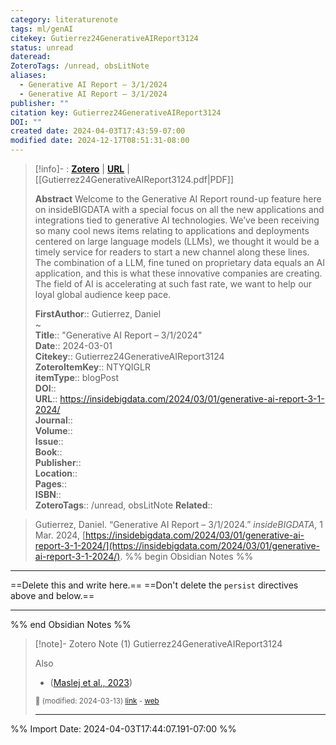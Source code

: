 ```yaml
---
category: literaturenote
tags: ml/genAI
citekey: Gutierrez24GenerativeAIReport3124
status: unread
dateread: 
ZoteroTags: /unread, obsLitNote
aliases:
  - Generative AI Report – 3/1/2024
  - Generative AI Report – 3/1/2024
publisher: ""
citation key: Gutierrez24GenerativeAIReport3124
DOI: ""
created date: 2024-04-03T17:43:59-07:00
modified date: 2024-12-17T08:51:31-08:00
---
```


> [!info]- : [**Zotero**](zotero://select/library/items/NTYQIGLR)   | [**URL**](https://insidebigdata.com/2024/03/01/generative-ai-report-3-1-2024/) | [[Gutierrez24GenerativeAIReport3124.pdf|PDF]]
>
> 
> **Abstract**
> Welcome to the Generative AI Report round-up feature here on insideBIGDATA with a special focus on all the new applications and integrations tied to generative AI technologies. We’ve been receiving so many cool news items relating to applications and deployments centered on large language models (LLMs), we thought it would be a timely service for readers to start a new channel along these lines. The combination of a LLM, fine tuned on proprietary data equals an AI application, and this is what these innovative companies are creating. The field of AI is accelerating at such fast rate, we want to help our loyal global audience keep pace.
> 
> 
> **FirstAuthor**:: Gutierrez, Daniel  
~    
> **Title**:: "Generative AI Report – 3/1/2024"  
> **Date**:: 2024-03-01  
> **Citekey**:: Gutierrez24GenerativeAIReport3124  
> **ZoteroItemKey**:: NTYQIGLR  
> **itemType**:: blogPost  
> **DOI**::   
> **URL**:: https://insidebigdata.com/2024/03/01/generative-ai-report-3-1-2024/  
> **Journal**::   
> **Volume**::   
> **Issue**::   
> **Book**::   
> **Publisher**::   
> **Location**::    
> **Pages**::   
> **ISBN**::   
> **ZoteroTags**:: /unread, obsLitNote
>**Related**:: 

> Gutierrez, Daniel. “Generative AI Report – 3/1/2024.” _insideBIGDATA_, 1 Mar. 2024, [https://insidebigdata.com/2024/03/01/generative-ai-report-3-1-2024/](https://insidebigdata.com/2024/03/01/generative-ai-report-3-1-2024/).
%% begin Obsidian Notes %%
___
==Delete this and write here.==
==Don't delete the `persist` directives above and below.==
___
%% end Obsidian Notes %%

> [!note]- Zotero Note (1)
> Gutierrez24GenerativeAIReport3124
> 
> Also
> 
> - ([Maslej et al., 2023](zotero://select/library/items/VRMK5T9Q))
> 
> <small>📝️ (modified: 2024-03-13) [link](zotero://select/library/items/3LPVZJP7) - [web](http://zotero.org/users/60638/items/3LPVZJP7)</small>
>  
> ---




%% Import Date: 2024-04-03T17:44:07.191-07:00 %%
